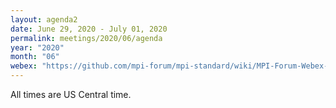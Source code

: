 ```yaml
---
layout: agenda2
date: June 29, 2020 - July 01, 2020
permalink: meetings/2020/06/agenda
year: "2020"
month: "06"
webex: "https://github.com/mpi-forum/mpi-standard/wiki/MPI-Forum-Webex-Information"
---
```


All times are US Central time.
